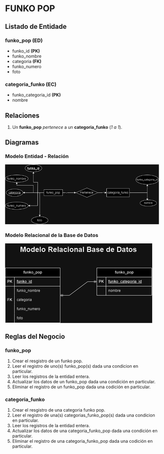 # FUNKO POP

## Listado de Entidade

### funko_pop **(ED)**

- funko_id **(PK)**
- funko_nombre
- categoria **(FK)**
- funko_numero
- foto 

### categoria_funko **(EC)**

- funko_categoria_id **(PK)**
- nombre

## Relaciones

1. Un **funko_pop** _pertenece_ a un **categoria_funko** (_1 a 1_).

## Diagramas

### Modelo Entidad - Relación

![Modelo Entidad - Relación](./diagramasBD/DiagramaFunkosER.png)

### Modelo Relacional de la Base de Datos

![Modelo Relacional de la Base de Datos](./diagramasBD/ModeloRelacionalFunkoPop.png)

## Reglas del Negocio

### funko_pop

1. Crear el resgistro de un funko pop.
1. Leer el registro de uno(s) funko_pop(s) dada una condicion en particular.
1. Leer los registros de la entidad entera.
1. Actualizar los datos de un funko_pop dada una condición en particular.
1. Eliminar el registro de un funko_pop dada una codición en particular.

### categoria_funko

1. Crear el resgistro de una categoria funko pop.
1. Leer el registro de una(s) categorias_funko_pop(s) dada una condicion en particular.
1. Leer los registros de la entidad entera.
1. Actualizar los datos de una categoria_funko_pop dada una condición en particular.
1. Eliminar el registro de una categoria_funko_pop dada una codición en particular.